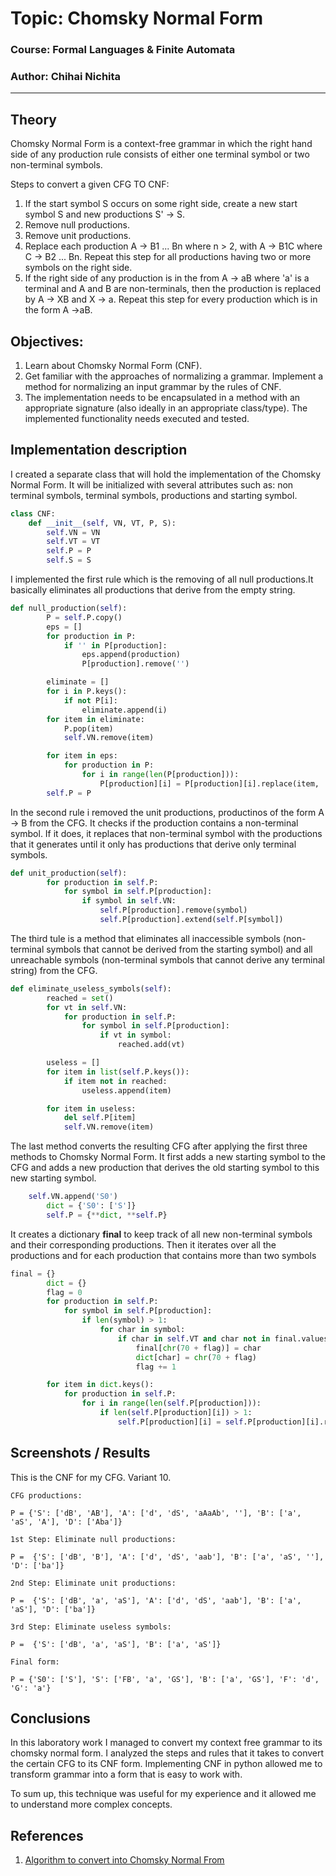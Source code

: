 # Topic: Chomsky Normal Form

### Course: Formal Languages & Finite Automata
### Author: Chihai Nichita

----

## Theory

Chomsky Normal Form is a context-free grammar in which the right hand side of any production rule consists of either one terminal symbol or two non-terminal symbols.

Steps to convert a given CFG TO CNF:

1. If the start symbol S occurs on some right side, create a new start symbol S and new productions S' -> S.
2. Remove null productions.
3. Remove unit productions.
4. Replace each production A -> B1 ... Bn where n > 2, with A -> B1C where C -> B2 ... Bn. Repeat this step for all productions having two or more symbols on the right side.
5. If the right side of any production is in the from A -> aB where 'a' is a terminal and A and B are non-terminals, then the production is replaced by A -> XB and X -> a. Repeat this step for every production which is in the form A ->aB.

## Objectives:
1. Learn about Chomsky Normal Form (CNF).
2. Get familiar with the approaches of normalizing a grammar.
Implement a method for normalizing an input grammar by the rules of CNF.
3. The implementation needs to be encapsulated in a method with an appropriate signature (also ideally in an appropriate class/type).
The implemented functionality needs executed and tested.

## Implementation description
I created a separate class that will hold the implementation of the Chomsky Normal Form. It will be initialized with several attributes such as: non terminal symbols, terminal symbols, productions and starting symbol.
```py
class CNF:
    def __init__(self, VN, VT, P, S):
        self.VN = VN
        self.VT = VT
        self.P = P
        self.S = S
```
I implemented the first rule which is the removing of all null productions.It basically eliminates all productions that derive from the empty string.

```py
def null_production(self):
        P = self.P.copy()
        eps = []
        for production in P:
            if '' in P[production]:
                eps.append(production)
                P[production].remove('')

        eliminate = []
        for i in P.keys():
            if not P[i]:
                eliminate.append(i)
        for item in eliminate:
            P.pop(item)
            self.VN.remove(item)

        for item in eps:
            for production in P:
                for i in range(len(P[production])):
                    P[production][i] = P[production][i].replace(item, '')
        self.P = P
```
In the second rule i removed the unit productions, productinos of the form A -> B from the CFG. It checks if the production contains a non-terminal symbol. If it does, it replaces that non-terminal symbol with the productions that it generates until it only has productions that derive only terminal symbols.

```py
def unit_production(self):
        for production in self.P:
            for symbol in self.P[production]:
                if symbol in self.VN:
                    self.P[production].remove(symbol)
                    self.P[production].extend(self.P[symbol])
```
The third tule is a method that eliminates all inaccessible symbols (non-terminal symbols that cannot be derived from the starting symbol) and all unreachable symbols (non-terminal symbols that cannot derive any terminal string) from the CFG. 

```py
def eliminate_useless_symbols(self):
        reached = set()
        for vt in self.VN:
            for production in self.P:
                for symbol in self.P[production]:
                    if vt in symbol:
                        reached.add(vt)

        useless = []
        for item in list(self.P.keys()):
            if item not in reached:
                useless.append(item)

        for item in useless:
            del self.P[item]
            self.VN.remove(item)
```
The last method converts the resulting CFG after applying the first three methods to Chomsky Normal Form. It first adds a new starting symbol to the CFG and adds a new production that derives the old starting symbol to this new starting symbol.

```py
    self.VN.append('S0')
        dict = {'S0': ['S']}
        self.P = {**dict, **self.P}
```

It creates a dictionary **final** to keep track of all new non-terminal symbols and their corresponding productions. Then it iterates over all the productions and for each production that contains more than two symbols
```py
final = {}
        dict = {}
        flag = 0
        for production in self.P:
            for symbol in self.P[production]:
                if len(symbol) > 1:
                    for char in symbol:
                        if char in self.VT and char not in final.values():
                            final[chr(70 + flag)] = char
                            dict[char] = chr(70 + flag)
                            flag += 1

        for item in dict.keys():
            for production in self.P:
                for i in range(len(self.P[production])):
                    if len(self.P[production][i]) > 1:
                        self.P[production][i] = self.P[production][i].replace(item, dict[item])
```

## Screenshots / Results
This is the CNF for my CFG. Variant 10.
```
CFG productions:

P = {'S': ['dB', 'AB'], 'A': ['d', 'dS', 'aAaAb', ''], 'B': ['a', 'aS', 'A'], 'D': ['Aba']}

1st Step: Eliminate null productions:

P =  {'S': ['dB', 'B'], 'A': ['d', 'dS', 'aab'], 'B': ['a', 'aS', ''], 'D': ['ba']}

2nd Step: Eliminate unit productions:

P =  {'S': ['dB', 'a', 'aS'], 'A': ['d', 'dS', 'aab'], 'B': ['a', 'aS'], 'D': ['ba']}

3rd Step: Eliminate useless symbols:

P =  {'S': ['dB', 'a', 'aS'], 'B': ['a', 'aS']}

Final form:

P = {'S0': ['S'], 'S': ['FB', 'a', 'GS'], 'B': ['a', 'GS'], 'F': 'd', 'G': 'a'}
```

## Conclusions 

In this laboratory work I managed to convert my context free grammar to its chomsky normal form. I analyzed the steps and rules that it takes to convert the certain CFG to its CNF form. Implementing CNF in python allowed me to  transform grammar into a form that is easy to work with.

To sum up, this technique was useful for my experience and it allowed me to understand more complex concepts.

## References

1. [Algorithm to convert into Chomsky Normal From](https://www.tutorialspoint.com/automata_theory/chomsky_normal_form.htm)